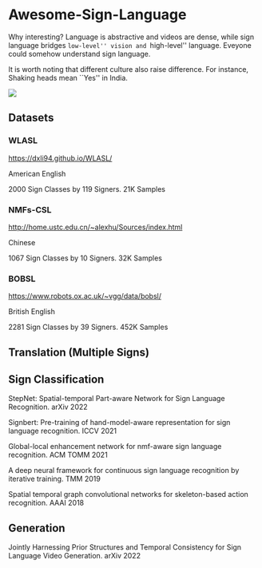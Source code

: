 # Awesome-Sign-Language

Why interesting? Language is abstractive and videos are dense, while sign language bridges ``low-level'' vision and ``high-level'' language. Eveyone could somehow understand sign language. 

It is worth noting that different culture also raise difference. 
For instance, Shaking heads mean ``Yes'' in India. 

![](https://media.tenor.com/yVzx92k7U9UAAAAC/no-yes.gif)

## Datasets 

### WLASL 
https://dxli94.github.io/WLASL/

American English 

2000 Sign Classes by 119 Signers. 21K Samples

### NMFs-CSL 
http://home.ustc.edu.cn/~alexhu/Sources/index.html

Chinese

1067 Sign Classes by 10 Signers. 32K Samples

###  BOBSL 
https://www.robots.ox.ac.uk/~vgg/data/bobsl/

British English

2281 Sign Classes by 39 Signers. 452K Samples

## Translation (Multiple Signs)

## Sign Classification 
StepNet: Spatial-temporal Part-aware Network for Sign Language Recognition. arXiv 2022

Signbert: Pre-training of hand-model-aware representation for sign language recognition. ICCV 2021

Global-local enhancement network for nmf-aware sign language recognition. ACM TOMM 2021

A deep neural framework for continuous sign language recognition by iterative training. TMM 2019

Spatial temporal graph convolutional networks for skeleton-based action recognition. AAAI 2018


## Generation 
Jointly Harnessing Prior Structures and Temporal Consistency for Sign Language Video Generation. arXiv 2022
